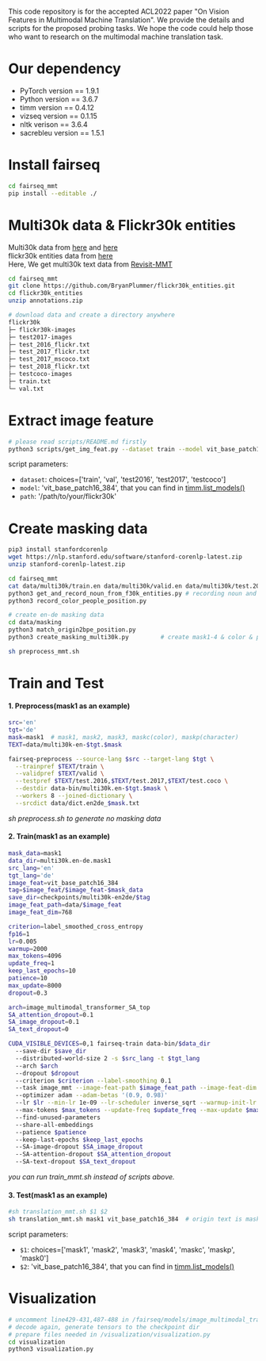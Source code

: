 This code repository is for the accepted ACL2022 paper "On Vision Features in Multimodal Machine Translation". We provide the details and scripts for the proposed probing tasks. We hope the code could help those who want to research on the multimodal machine translation task.
# Our dependency

* PyTorch version == 1.9.1
* Python version == 3.6.7
* timm version == 0.4.12
* vizseq version == 0.1.15
* nltk verison == 3.6.4
* sacrebleu version == 1.5.1

# Install fairseq

```bash
cd fairseq_mmt
pip install --editable ./
```

# Multi30k data & Flickr30k entities
Multi30k data from [here](https://github.com/multi30k/dataset) and [here](https://www.statmt.org/wmt17/multimodal-task.html)  
flickr30k entities data from [here](https://github.com/BryanPlummer/flickr30k_entities)  
Here, We get multi30k text data from [Revisit-MMT](https://github.com/LividWo/Revisit-MMT)
```bash
cd fairseq_mmt
git clone https://github.com/BryanPlummer/flickr30k_entities.git
cd flickr30k_entities
unzip annotations.zip

# download data and create a directory anywhere
flickr30k
├─ flickr30k-images
├─ test2017-images
├─ test_2016_flickr.txt
├─ test_2017_flickr.txt
├─ test_2017_mscoco.txt
├─ test_2018_flickr.txt
├─ testcoco-images
├─ train.txt
└─ val.txt
```

# Extract image feature
```bash
# please read scripts/README.md firstly
python3 scripts/get_img_feat.py --dataset train --model vit_base_patch16_384 --path ../flickr30k
```
script parameters:
- ```dataset```: choices=['train', 'val', 'test2016', 'test2017', 'testcoco']
- ```model```:  'vit_base_patch16_384', that you can find in [timm.list_models()](https://github.com/rwightman/pytorch-image-models/)
- ```path```:    '/path/to/your/flickr30k'

# Create masking data
```bash
pip3 install stanfordcorenlp 
wget https://nlp.stanford.edu/software/stanford-corenlp-latest.zip
unzip stanford-corenlp-latest.zip

cd fairseq_mmt
cat data/multi30k/train.en data/multi30k/valid.en data/multi30k/test.2016.en > train_val_test2016.en
python3 get_and_record_noun_from_f30k_entities.py # recording noun and nouns position in each sentence by flickr30k_entities
python3 record_color_people_position.py

# create en-de masking data
cd data/masking
python3 match_origin2bpe_position.py
python3 create_masking_multi30k.py         # create mask1-4 & color & people data 

sh preprocess_mmt.sh
```

# Train and Test
#### 1. Preprocess(mask1 as an example)
```bash
src='en'
tgt='de'
mask=mask1  # mask1, mask2, mask3, maskc(color), maskp(character)
TEXT=data/multi30k-en-$tgt.$mask

fairseq-preprocess --source-lang $src --target-lang $tgt \
  --trainpref $TEXT/train \
  --validpref $TEXT/valid \
  --testpref $TEXT/test.2016,$TEXT/test.2017,$TEXT/test.coco \
  --destdir data-bin/multi30k.en-$tgt.$mask \
  --workers 8 --joined-dictionary \
  --srcdict data/dict.en2de_$mask.txt
```
*sh preprocess.sh to generate no masking data*
#### 2. Train(mask1 as an example)
```bash
mask_data=mask1
data_dir=multi30k.en-de.mask1
src_lang='en'
tgt_lang='de'
image_feat=vit_base_patch16_384
tag=$image_feat/$image_feat-$mask_data
save_dir=checkpoints/multi30k-en2de/$tag
image_feat_path=data/$image_feat
image_feat_dim=768

criterion=label_smoothed_cross_entropy
fp16=1
lr=0.005
warmup=2000
max_tokens=4096
update_freq=1
keep_last_epochs=10
patience=10
max_update=8000
dropout=0.3

arch=image_multimodal_transformer_SA_top
SA_attention_dropout=0.1
SA_image_dropout=0.1
SA_text_dropout=0

CUDA_VISIBLE_DEVICES=0,1 fairseq-train data-bin/$data_dir
  --save-dir $save_dir
  --distributed-world-size 2 -s $src_lang -t $tgt_lang
  --arch $arch
  --dropout $dropout
  --criterion $criterion --label-smoothing 0.1
  --task image_mmt --image-feat-path $image_feat_path --image-feat-dim $image_feat_dim
  --optimizer adam --adam-betas '(0.9, 0.98)'
  --lr $lr --min-lr 1e-09 --lr-scheduler inverse_sqrt --warmup-init-lr 1e-07 --warmup-updates $warmup
  --max-tokens $max_tokens --update-freq $update_freq --max-update $max_update
  --find-unused-parameters
  --share-all-embeddings
  --patience $patience
  --keep-last-epochs $keep_last_epochs
  --SA-image-dropout $SA_image_dropout
  --SA-attention-dropout $SA_attention_dropout
  --SA-text-dropout $SA_text_dropout
```
*you can run train_mmt.sh instead of scripts above.*
#### 3. Test(mask1 as an example)
```bash
#sh translation_mmt.sh $1 $2
sh translation_mmt.sh mask1 vit_base_patch16_384  # origin text is mask0
```
script parameters:
- ```$1```: choices=['mask1', 'mask2', 'mask3', 'mask4', 'maskc', 'maskp', 'mask0']
- ```$2```:  'vit_base_patch16_384', that you can find in [timm.list_models()](https://github.com/rwightman/pytorch-image-models/)

# Visualization
```bash
# uncomment line429-431,487-488 in /fairseq/models/image_multimodal_transformer_SA.py
# decode again, generate tensors to the checkpoint dir
# prepare files needed in /visualization/visualization.py
cd visualization
python3 visualization.py
```
